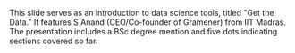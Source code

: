 This slide serves as an introduction to data science tools, titled "Get the Data." It features S Anand (CEO/Co-founder of Gramener) from IIT Madras. The presentation includes a BSc degree mention and five dots indicating sections covered so far.